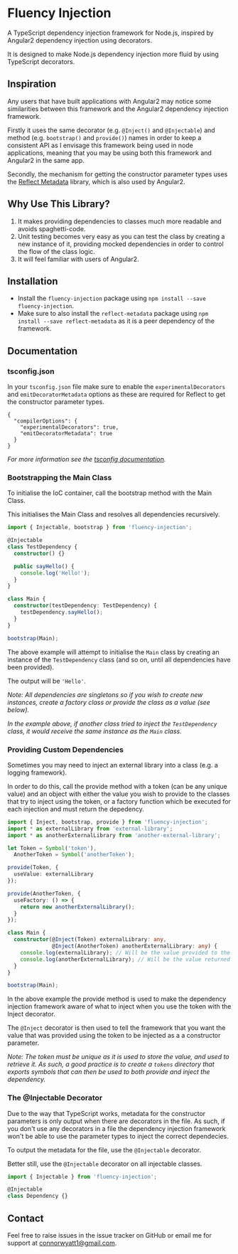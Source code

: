 # Fluency Injection
A TypeScript dependency injection framework for Node.js, inspired by Angular2 dependency injection using decorators.

It is designed to make Node.js dependency injection more fluid by using TypeScript decorators.

## Inspiration
Any users that have built applications with Angular2 may notice some similarities between this framework and the Angular2 dependency injection framework.

Firstly it uses the same decorator (e.g. `@Inject()` and `@Injectable`) and method (e.g. `bootstrap()` and `provide()`) names in order to keep a consistent API as I envisage this framework being used in node applications, meaning that you may be using both this framework and Angular2 in the same app.

Secondly, the mechanism for getting the constructor parameter types uses the [Reflect Metadata](https://github.com/rbuckton/ReflectDecorators) library, which is also used by Angular2.

## Why Use This Library?

1. It makes providing dependencies to classes much more readable and avoids spaghetti-code.
2. Unit testing becomes very easy as you can test the class by creating a new instance of it, providing mocked dependencies in order to control the flow of the class logic.
3. It will feel familiar with users of Angular2.

## Installation
- Install the `fluency-injection` package using `npm install --save fluency-injection`.
- Make sure to also install the `reflect-metadata` package using `npm install --save reflect-metadata` as it is a peer dependency of the framework.

## Documentation

### tsconfig.json

In your `tsconfig.json` file make sure to enable the `experimentalDecorators` and `emitDecoratorMetadata` options as these are required for Reflect to get the constructor parameter types.

```
{
  "compilerOptions": {
    "experimentalDecorators": true,
    "emitDecoratorMetadata": true
  }
}
```

*For more information see the [tsconfig documentation](https://www.typescriptlang.org/docs/handbook/compiler-options.html).*

### Bootstrapping the Main Class

To initialise the IoC container, call the bootstrap method with the Main Class.

This initialises the Main Class and resolves all dependencies recursively.

```TypeScript
import { Injectable, bootstrap } from 'fluency-injection';

@Injectable
class TestDependency {
  constructor() {}

  public sayHello() {
    console.log('Hello!');
  }
}

class Main {
  constructor(testDependency: TestDependency) {
    testDependency.sayHello();
  }
}

bootstrap(Main);
```

The above example will attempt to initialise the `Main` class by creating an instance of the `TestDependency` class (and so on, until all dependencies have been provided).

The output will be `'Hello'`.

*Note: All dependencies are singletons so if you wish to create new instances, create a factory class or provide the class as a value (see below).*

*In the example above, if another class tried to inject the `TestDependency` class, it would receive the same instance as the `Main` class.*

### Providing Custom Dependencies

Sometimes you may need to inject an external library into a class (e.g. a logging framework).

In order to do this, call the provide method with a token (can be any unique value) and an object with either the value you wish to provide to the classes that try to inject using the token, or a factory function which be executed for each injection and must return the depedency.

```TypeScript
import { Inject, bootstrap, provide } from 'fluency-injection';
import * as externalLibrary from 'external-library';
import * as anotherExternalLibrary from 'another-external-library';

let Token = Symbol('token'),
  AnotherToken = Symbol('anotherToken');

provide(Token, {
  useValue: externalLibrary
});

provide(AnotherToken, {
  useFactory: () => {
    return new anotherExternalLibrary();
  }
});

class Main {
  constructor(@Inject(Token) externalLibrary: any,
              @Inject(AnotherToken) anotherExternalLibrary: any) {
    console.log(externalLibrary); // Will be the value provided to the application using the provide method.
    console.log(anotherExternalLibrary); // Will be the value returned by the factory function passed to the provide method.
  }
}

bootstrap(Main);
```

In the above example the provide method is used to make the dependency injection framework aware of what to inject when you use the token with the Inject decorator.

The `@Inject` decorator is then used to tell the framework that you want the value that was provided using the token to be injected as a a constructor parameter.

*Note: The token must be unique as it is used to store the value, and used to retrieve it. As such, a good practice is to create a `tokens` directory that exports symbols that can then be used to both provide and inject the dependency.*

### The @Injectable Decorator

Due to the way that TypeScript works, metadata for the constructor parameters is only output when there are decorators in the file. As such, if you don't use any decorators in a file the dependency injection framework won't be able to use the parameter types to inject the correct dependecies.

To output the metadata for the file, use the `@Injectable` decorator.

Better still, use the `@Injectable` decorator on all injectable classes.

```TypeScript
import { Injectable } from 'fluency-injection';

@Injectable
class Dependency {}
```

## Contact

Feel free to raise issues in the issue tracker on GitHub or email me for support at [connorwyatt1@gmail.com](mailto:connorwyatt1@gmail.com).
